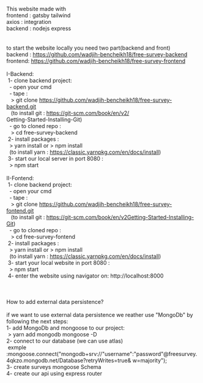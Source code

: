 This website made with  <br />
frontend : gatsby tailwind  <br />
axios : integration <br />
backend : nodejs express <br />
<br />
<br />
to start the website locally you need two part(backend and front) <br />
backend : https://github.com/wadjih-bencheikh18/free-survey-backend <br />
frontend: https://github.com/wadjih-bencheikh18/free-survey-frontend <br />
<br />
I-Backend: <br />
&nbsp;1- clone backend project: <br />
&nbsp;&nbsp;- open your cmd <br />
&nbsp;&nbsp;- tape :  <br />
&nbsp;&nbsp;&nbsp;> git clone https://github.com/wadjih-bencheikh18/free-survey-backend.git  <br />
&nbsp;&nbsp;&nbsp;(to install git : https://git-scm.com/book/en/v2/ <br />Getting-Started-Installing-Git) <br />
&nbsp;&nbsp;- go to cloned repo :  <br />
&nbsp;&nbsp;&nbsp;> cd free-survey-backend <br />
&nbsp;2- install packages : <br />
&nbsp;&nbsp;> yarn install or > npm install <br />
&nbsp;&nbsp;(to install yarn : https://classic.yarnpkg.com/en/docs/install) <br />
&nbsp;3- start our local server in port 8080 : <br />
&nbsp;&nbsp;> npm start <br />
 <br />
II-Fontend: <br />
&nbsp;1- clone backend project: <br />
&nbsp;&nbsp;- open your cmd <br />
&nbsp;&nbsp;- tape :  <br />
&nbsp;&nbsp;&nbsp;> git clone https://github.com/wadjih-bencheikh18/free-survey-fontend.git  <br />
&nbsp;&nbsp;&nbsp;(to install git : https://git-scm.com/book/en/v2Getting-Started-Installing-Git) <br />
&nbsp;&nbsp;- go to cloned repo :  <br />
&nbsp;&nbsp;&nbsp;> cd free-survey-fontend <br />
&nbsp;2- install packages : <br />
&nbsp;&nbsp;> yarn install or > npm install <br />
&nbsp;&nbsp;(to install yarn : https://classic.yarnpkg.com/en/docs/install) <br />
&nbsp;3- start your local website in port 8080 : <br />
&nbsp;&nbsp;> npm start <br />
&nbsp;4- enter the website using navigator on: http://localhost:8000 <br />
 <br />
 <br />
 <br />
How to add external data persistence? <br />
 <br />
if we want to use external data persistence we reather use "MongoDb" by following the next steps: <br />
1- add MongoDb and mongoose to our project: <br />
&nbsp;> yarn add mongodb mongoose -D <br />
2- connect to our database (we can use atlas) <br />
&nbsp;exmple :mongoose.connect("mongodb+srv://"username":"password"@freesurvey.4qkzo.mongodb.net/Database?retryWrites=true&  w=majority"); <br />
3- create surveys mongoose Schema <br />
4- create our api using express router <br />